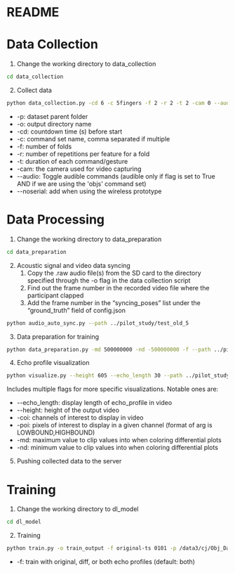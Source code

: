 # README

# Data Collection

1. Change the working directory to data_collection

```bash
cd data_collection
```

2. Collect data

```bash
python data_collection.py -cd 6 -c 5fingers -f 2 -r 2 -t 2 -cam 0 --audio True --noserial -p ../pilot_study -o test_old_5
```

- -p: dataset parent folder
- -o: output directory name
- -cd: countdown time (s) before start
- -c: command set name, comma separated if multiple
- -f: number of folds
- -r: number of repetitions per feature for a fold
- -t: duration of each command/gesture
- -cam:  the camera used for video capturing
- --audio: Toggle audible commands (audible only if flag is set to True AND if we are using the 'objs' command set)
- --noserial: add when using the wireless prototype

# Data Processing

1. Change the working directory to data_preparation

```bash
cd data_preparation
```

2. Acoustic signal and video data syncing
    1. Copy the .raw audio file(s) from the SD card to the directory specified through the -o flag in the data collection script
    2. Find out the frame number in the recorded video file where the participant clapped
    3. Add the frame number in the “syncing_poses” list under the “ground_truth” field of config.json 

```bash
python audio_auto_sync.py --path ../pilot_study/test_old_5
```

3. Data preparation for training

```bash
python data_preparation.py -md 500000000 -nd -500000000 -f --path ../pilot_study/test_old_5
```

4. Echo profile visualization

```bash
python visualize.py --height 605 --echo_length 30 --path ../pilot_study/test_old_5
```
Includes multiple flags for more specific visualizations. Notable ones are:
- --echo_length: display length of echo_profile in video
- --height: height of the output video
- -coi: channels of interest to display in video
- -poi: pixels of interest to display in a given channel (format of arg is LOWBOUND,HIGHBOUND)
- -md: maximum value to clip values into when coloring differential plots
- -nd: minimum value to clip values into when coloring differential plots

5. Pushing  collected data to the server

# Training

1. Change the working directory to dl_model

```bash
cd dl_model
```

2. Training

```bash
python train.py -o train_output -f original-ts 0101 -p /data3/cj/Obj_Data/test_old_5 
```
- -f: train with original, diff, or both echo profiles (default: both)
